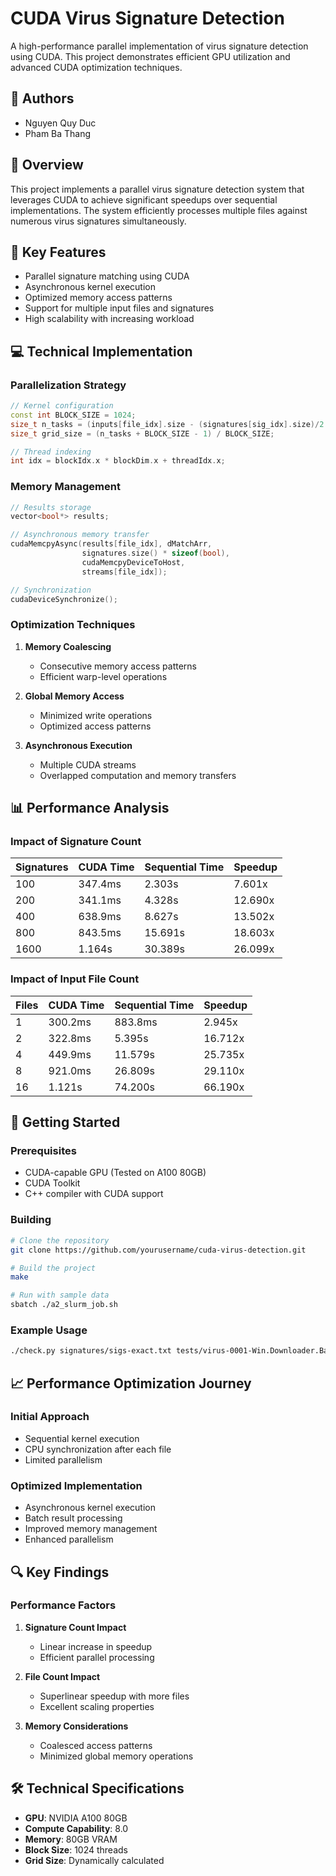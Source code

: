 # CUDA Virus Signature Detection

A high-performance parallel implementation of virus signature detection using CUDA. This project demonstrates efficient GPU utilization and advanced CUDA optimization techniques.

## 👥 Authors

- Nguyen Quy Duc
- Pham Ba Thang

## 🎯 Overview

This project implements a parallel virus signature detection system that leverages CUDA to achieve significant speedups over sequential implementations. The system efficiently processes multiple files against numerous virus signatures simultaneously.

## 🚀 Key Features

- Parallel signature matching using CUDA
- Asynchronous kernel execution
- Optimized memory access patterns
- Support for multiple input files and signatures
- High scalability with increasing workload

## 💻 Technical Implementation

### Parallelization Strategy

```cpp
// Kernel configuration
const int BLOCK_SIZE = 1024;
size_t n_tasks = (inputs[file_idx].size - (signatures[sig_idx].size)/2 + 1);
size_t grid_size = (n_tasks + BLOCK_SIZE - 1) / BLOCK_SIZE;

// Thread indexing
int idx = blockIdx.x * blockDim.x + threadIdx.x;
```

### Memory Management

```cpp
// Results storage
vector<bool*> results;

// Asynchronous memory transfer
cudaMemcpyAsync(results[file_idx], dMatchArr,
                signatures.size() * sizeof(bool),
                cudaMemcpyDeviceToHost,
                streams[file_idx]);

// Synchronization
cudaDeviceSynchronize();
```

### Optimization Techniques

1. **Memory Coalescing**

   - Consecutive memory access patterns
   - Efficient warp-level operations

2. **Global Memory Access**

   - Minimized write operations
   - Optimized access patterns

3. **Asynchronous Execution**
   - Multiple CUDA streams
   - Overlapped computation and memory transfers

## 📊 Performance Analysis

### Impact of Signature Count

| Signatures | CUDA Time | Sequential Time | Speedup |
| ---------- | --------- | --------------- | ------- |
| 100        | 347.4ms   | 2.303s          | 7.601x  |
| 200        | 341.1ms   | 4.328s          | 12.690x |
| 400        | 638.9ms   | 8.627s          | 13.502x |
| 800        | 843.5ms   | 15.691s         | 18.603x |
| 1600       | 1.164s    | 30.389s         | 26.099x |

### Impact of Input File Count

| Files | CUDA Time | Sequential Time | Speedup |
| ----- | --------- | --------------- | ------- |
| 1     | 300.2ms   | 883.8ms         | 2.945x  |
| 2     | 322.8ms   | 5.395s          | 16.712x |
| 4     | 449.9ms   | 11.579s         | 25.735x |
| 8     | 921.0ms   | 26.809s         | 29.110x |
| 16    | 1.121s    | 74.200s         | 66.190x |

## 🚀 Getting Started

### Prerequisites

- CUDA-capable GPU (Tested on A100 80GB)
- CUDA Toolkit
- C++ compiler with CUDA support

### Building

```bash
# Clone the repository
git clone https://github.com/yourusername/cuda-virus-detection.git

# Build the project
make

# Run with sample data
sbatch ./a2_slurm_job.sh
```

### Example Usage

```bash
./check.py signatures/sigs-exact.txt tests/virus-0001-Win.Downloader.Banload-242
```

## 📈 Performance Optimization Journey

### Initial Approach

- Sequential kernel execution
- CPU synchronization after each file
- Limited parallelism

### Optimized Implementation

- Asynchronous kernel execution
- Batch result processing
- Improved memory management
- Enhanced parallelism

## 🔍 Key Findings

### Performance Factors

1. **Signature Count Impact**

   - Linear increase in speedup
   - Efficient parallel processing

2. **File Count Impact**

   - Superlinear speedup with more files
   - Excellent scaling properties

3. **Memory Considerations**
   - Coalesced access patterns
   - Minimized global memory operations

## 🛠️ Technical Specifications

- **GPU**: NVIDIA A100 80GB
- **Compute Capability**: 8.0
- **Memory**: 80GB VRAM
- **Block Size**: 1024 threads
- **Grid Size**: Dynamically calculated
